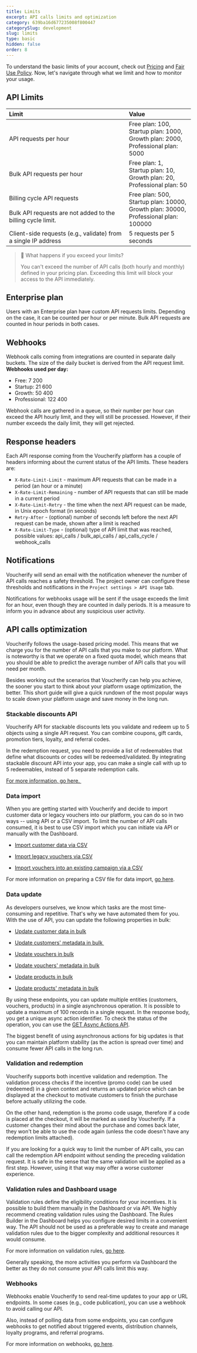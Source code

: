 ```yaml
---
title: Limits
excerpt: API calls limits and optimization
category: 639ba16d677235008f800447
categorySlug: development
slug: limits
type: basic
hidden: false
order: 8
---
```


To understand the basic limits of your account, check out [Pricing](https://www.voucherify.io/pricing) and [Fair Use Policy](https://www.voucherify.io/legal/fair-use-policy). Now, let's navigate through what we limit and how to monitor your usage.

## API Limits

| **Limit** | **Value** |
|:---|:---|
| API requests per hour | Free plan: 100,<br>Startup plan: 1000,<br>Growth plan: 2000,<br>Professional plan: 5000 |
| Bulk API requests per hour | Free plan: 1,<br>Startup plan: 10,<br>Growth plan: 20,<br>Professional plan: 50 |
| Billing cycle API requests<br><br>Bulk API requests are not added to the billing cycle limit. | Free plan: 500,<br>Startup plan: 10000,<br>Growth plan: 30000,<br>Professional plan: 100000 |
| Client-side requests (e.g., validate) from a single IP address | 5 requests per 5 seconds |

> 📘 What happens if you exceed your limits?
>
> You can't exceed the number of API calls (both hourly and monthly) defined in your pricing plan. Exceeding this limit will block your access to the API immediately.

## Enterprise plan

Users with an Enterprise plan have custom API requests limits. Depending on the case, it can be counted per hour or per minute. Bulk API requests are counted in hour periods in both cases.

## Webhooks

Webhook calls coming from integrations are counted in separate daily buckets.
The size of the daily bucket is derived from the API request limit. 
**Webhooks used per day:**
  * Free: 7 200
  * Startup: 21 600
  * Growth: 50 400
  * Professional: 122 400

Webhook calls are gathered in a queue, so their number per hour can exceed the API hourly limit, and they will still be processed. However, if their number exceeds the daily limit, they will get rejected. 

## Response headers

Each API response coming from the Voucherify platform has a couple of headers informing about the current status of the API limits.
These headers are:
- `X-Rate-Limit-Limit` - maximum API requests that can be made in a period (an hour or a minute)
- `X-Rate-Limit-Remaining` - number of API requests that can still be made in a current period
- `X-Rate-Limit-Retry` - the time when the next API request can be made, in Unix epoch format (in seconds)
- `Retry-After` - (optional) number of seconds left before the next API request can be made, shown after a limit is reached
- `X-Rate-Limit-Type` -  (optional) type of API limit that was reached, possible values: api_calls / bulk_api_calls / api_calls_cycle / webhook_calls

## Notifications

Voucherify will send an email with the notification whenever the number of API calls reaches a safety threshold.
The project owner can configure these thresholds and notifications in the `Project settings > API Usage` tab.

Notifications for webhooks usage will be sent if the usage exceeds the limit for an hour, even though they are counted in daily periods. It is a measure to inform you in advance about any suspicious user activity.

## API calls optimization

Voucherify follows the usage-based pricing model. This means that we charge you for the number of API calls that you make to our platform. What is noteworthy is that we operate on a fixed quota model, which means that you should be able to predict the average number of API calls that you will need per month.

Besides working out the scenarios that Voucherify can help you achieve, the sooner you start to think about your platform usage optimization, the better. This short guide will give a quick rundown of the most popular ways to scale down your platform usage and save money in the long run.

### Stackable discounts API

Voucherify API for stackable discounts lets you validate and redeem up to 5 objects using a single API request. You can combine coupons, gift cards, promotion tiers, loyalty, and referral codes.

In the redemption request, you need to provide a list of redeemables that define what discounts or codes will be redeemed/validated. By integrating stackable discount API into your app, you can make a single call with up to 5 redeemables, instead of 5 separate redemption calls.

[For more information, go here. ](doc:manage-stackable-discounts)

### Data import

When you are getting started with Voucherify and decide to import customer data or legacy vouchers into our platform, you can do so in two ways -- using API or a CSV import. To limit the number of API calls consumed, it is best to use CSV import which you can initiate via API or manually with the Dashboard.

-   [Import customer data via CSV](ref:import-customers-using-csv)

-   [Import legacy vouchers via CSV](ref:import-vouchers-using-csv)

-   [Import vouchers into an existing campaign via a CSV](ref:import-vouchers-to-campaign-using-csv)

For more information on preparing a CSV file for data import, [go here](https://support.voucherify.io/article/67-how-to-import-my-customers).

### Data update

As developers ourselves, we know which tasks are the most time-consuming and repetitive. That's why we have automated them for you. With the use of API, you can update the following properties in bulk:

-   [Update customer data in bulk](ref:update-customers-in-bulk)

-   [Update customers' metadata in bulk ](ref:update-customers-metadata-in-bulk)

-   [Update vouchers in bulk](ref:update-vouchers-in-bulk)

-   [Update vouchers' metadata in bulk](ref:update-vouchers-metadata-in-bulk)

-   [Update products in bulk](ref:update-products-in-bulk)

-   [Update products' metadata in bulk](ref:update-products-metadata-in-bulk)

By using these endpoints, you can update multiple entities (customers, vouchers, products) in a single asynchronous operation. It is possible to update a maximum of 100 records in a single request. In the response body, you get a unique async action identifier. To check the status of the operation, you can use the [GET Async Actions API](ref:get-async-action).

The biggest benefit of using asynchronous actions for big updates is that you can maintain platform stability (as the action is spread over time) and consume fewer API calls in the long run.

### Validation and redemption

Voucherify supports both incentive validation and redemption. The validation process checks if the incentive (promo code) can be used (redeemed) in a given context and returns an updated price which can be displayed at the checkout to motivate customers to finish the purchase before actually utilizing the code.

On the other hand, redemption is the promo code usage, therefore if a code is placed at the checkout, it will be marked as used by Voucherify. If a customer changes their mind about the purchase and comes back later, they won't be able to use the code again (unless the code doesn't have any redemption limits attached).

If you are looking for a quick way to limit the number of API calls, you can call the redemption API endpoint without sending the preceding validation request. It is safe in the sense that the same validation will be applied as a first step. However, using it that way may offer a worse customer experience.

### Validation rules and Dashboard usage

Validation rules define the eligibility conditions for your incentives. It is possible to build them manually in the Dashboard or via API. We highly recommend creating validation rules using the Dashboard. The Rules Builder in the Dashboard helps you configure desired limits in a convenient way. The API should not be used as a preferable way to create and manage validation rules due to the bigger complexity and additional resources it would consume.

For more information on validation rules, [go here](https://support.voucherify.io/article/529-validation-rules-campaign-limits).

Generally speaking, the more activities you perform via Dashboard the better as they do not consume your API calls limit this way.

### Webhooks

Webhooks enable Voucherify to send real-time updates to your app or URL endpoints. In some cases (e.g., code publication), you can use a webhook to avoid calling our API. 

Also, instead of polling data from some endpoints, you can configure webhooks to get notified about triggered events, distribution channels, loyalty programs, and referral programs.

For more information on webhooks, [go here](https://support.voucherify.io/article/68-webhooks-notifications).
